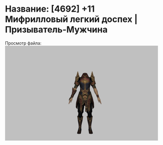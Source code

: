 # Название: [4692] +11 Мифрилловый легкий доспех | Призыватель-Мужчина

Просмотр файла:
![p080021.png](p080021.png)